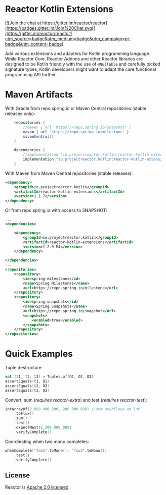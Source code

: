 # Reactor Kotlin Extensions

[![Join the chat at https://gitter.im/reactor/reactor](https://badges.gitter.im/Join%20Chat.svg)](https://gitter.im/reactor/reactor?utm_source=badge&utm_medium=badge&utm_campaign=pr-badge&utm_content=badge)

Add various extensions and adapters for Kotlin programming language. While Reactor Core, Reactor Addons and other Reactor libraries 
are designed to be Kotlin friendly with the use of `@Nullable` and carefully picked signature types, Kotlin developers might 
want to adapt the core functional programming API further.

# Maven Artifacts

With Gradle from repo.spring.io or Maven Central repositories (stable releases only):

```groovy
    repositories {
        //maven { url 'https://repo.spring.io/snapshot' }
        maven { url 'https://repo.spring.io/milestone' }
        mavenCentral()
    }

    dependencies {
        //implementation "io.projectreactor.kotlin:reactor-kotlin-extensions:1.2.0-SNAPSHOT"
        implementation "io.projectreactor.kotlin:reactor-kotlin-extensions:1.2.0-M4"
    }
```

With Maven from Maven Central repositories (stable releases):

```xml
<dependency>
    <groupId>io.projectreactor.kotlin</groupId>
    <artifactId>reactor-kotlin-extensions</artifactId>
    <version>1.1.7</version>
</dependency>
```

Or from repo.spring.io with access to SNAPSHOT: 

```xml
...
<dependencies>

    <dependency>
        <groupId>io.projectreactor.kotlin</groupId>
        <artifactId>reactor-kotlin-extensions</artifactId>
        <version>1.2.0-M4</version>
    </dependency>

</dependencies>
...
<repositories>
    <repository>
        <id>spring-milestones</id>
        <name>Spring Milestones</name>
        <url>https://repo.spring.io/milestone</url>
    </repository>
    <repository>
        <id>spring-snapshots</id>
        <name>Spring Snapshots</name>
        <url>https://repo.spring.io/snapshot</url>
        <snapshots>
            <enabled>true</enabled>
        </snapshots>
    </repository>
</repositories>

```

# Quick Examples

Tuple destructure:
```kotlin
val (t1, t2, t3) = Tuples.of(O1, O2, O3)
assertEquals(t1, O1)
assertEquals(t2, O2)
assertEquals(t3, O3)
```

Convert, sum (*requires reactor-extra*) and test (*requires reactor-test*):
```kotlin
intArrayOf(2_000_000_000, 200_000_000) //sum overflows an Int
    .toFlux()
    .sum()
    .test()
    .expectNext(2_200_000_000)
    .verifyComplete()
```

Coordinating when two mono completes:
```kotlin
whenComplete("foo1".toMono(), "foo2".toMono())
    .test()
    .verifyComplete()
```

## License

Reactor is [Apache 2.0 licensed](https://www.apache.org/licenses/LICENSE-2.0.html).
